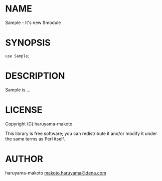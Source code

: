 # NAME

Sample - It's new $module

# SYNOPSIS

    use Sample;

# DESCRIPTION

Sample is ...

# LICENSE

Copyright (C) haruyama-makoto.

This library is free software; you can redistribute it and/or modify
it under the same terms as Perl itself.

# AUTHOR

haruyama-makoto <makoto.haruyama@dena.com>

